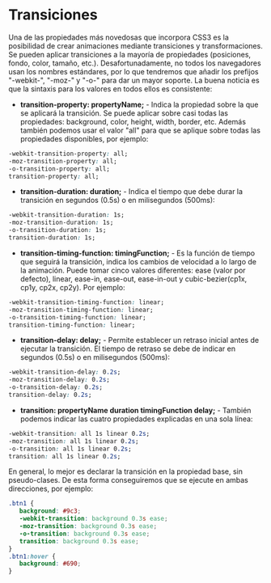 # Transiciones

Una de las propiedades más novedosas que incorpora CSS3 es la posibilidad de crear animaciones mediante transiciones y transformaciones. Se pueden aplicar transiciones a la mayoría de propiedades (posiciones, fondo, color, tamaño, etc.). Desafortunadamente, no todos los navegadores usan los nombres estándares, por lo que tendremos que añadir los prefijos "-webkit-", "-moz-" y "-o-" para dar un mayor soporte. La buena noticia es que la sintaxis para los valores en todos ellos es consistente:

* **transition-property: propertyName;** - Indica la propiedad sobre la que se aplicará la transición. Se puede aplicar sobre casi todas las propiedades: background, color, height, width, border, etc. Además también podemos usar el valor "all" para que se aplique sobre todas las propiedades disponibles, por ejemplo:

```css
-webkit-transition-property: all;
-moz-transition-property: all;
-o-transition-property: all;
transition-property: all;
```

* **transition-duration: duration;** - Indica el tiempo que debe durar la transición en segundos (0.5s) o en milisegundos (500ms):

```css
-webkit-transition-duration: 1s;
-moz-transition-duration: 1s;
-o-transition-duration: 1s;
transition-duration: 1s;
```

* **transition-timing-function: timingFunction;** - Es la función de tiempo que seguirá la transición, indica los cambios de velocidad a lo largo de la animación. Puede tomar cinco valores diferentes: ease (valor por defecto), linear, ease-in, ease-out, ease-in-out y cubic-bezier(cp1x, cp1y, cp2x, cp2y). Por ejemplo:

```css
-webkit-transition-timing-function: linear;
-moz-transition-timing-function: linear;
-o-transition-timing-function: linear;
transition-timing-function: linear;
```

* **transition-delay: delay;** - Permite establecer un retraso inicial antes de ejecutar la transición. El tiempo de retraso se debe de indicar en segundos (0.5s) o en milisegundos (500ms):

```css
-webkit-transition-delay: 0.2s;
-moz-transition-delay: 0.2s;
-o-transition-delay: 0.2s;
transition-delay: 0.2s;
```

* **transition: propertyName duration timingFunction delay;** - También podemos indicar las cuatro propiedades explicadas en una sola línea:

```css
-webkit-transition: all 1s linear 0.2s;
-moz-transition: all 1s linear 0.2s;
-o-transition: all 1s linear 0.2s;
transition: all 1s linear 0.2s;
```

En general, lo mejor es declarar la transición en la propiedad base, sin pseudo-clases. De esta forma conseguiremos que se ejecute en ambas direcciones, por ejemplo:

```css
.btn1 {
   background: #9c3;
   -webkit-transition: background 0.3s ease;
   -moz-transition: background 0.3s ease;
   -o-transition: background 0.3s ease;
   transition: background 0.3s ease;
}
.btn1:hover {
   background: #690;
}
```

